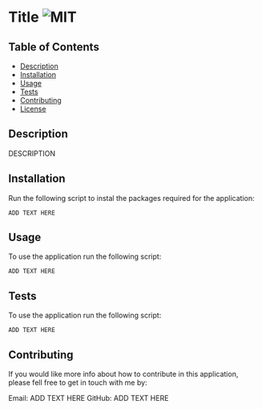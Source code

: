 # Title ![MIT](https://img.shields.io/static/v1?label=<MIT>&message=<License>&color=<Green>)

## Table of Contents

- [Description](#description)
- [Installation](#installation)
- [Usage](#usage)
- [Tests](#tests)
- [Contributing](#contributing)
- [License](#license)

## Description

DESCRIPTION

## Installation

Run the following script to instal the packages required for the application:

```
ADD TEXT HERE
```

## Usage

To use the application run the following script:

```
ADD TEXT HERE
```

## Tests

To use the application run the following script:

```
ADD TEXT HERE
```

## Contributing

If you would like more info about how to contribute in this application, please fell free to get in touch with me by:

Email: ADD TEXT HERE
GitHub: ADD TEXT HERE
